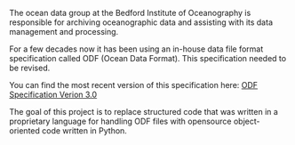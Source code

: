 The ocean data group at the Bedford Institute of Oceanography is responsible for archiving oceanographic data and assisting with its data management and processing.

For a few decades now it has been using an in-house data file format specification called ODF (Ocean Data Format). 
This specification needed to be revised. 

You can find the most recent version of this specification here: [ODF Specification Verion 3.0](./ODF_File_Specification.md)

The goal of this project is to replace structured code that was written in a proprietary language for handling ODF files with opensource object-oriented code written in Python.
